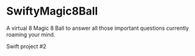 # SwiftyMagic8Ball
A virtual 8 Magic 8 Ball to answer all those important questions currently roaming your mind. 

Swift project #2
